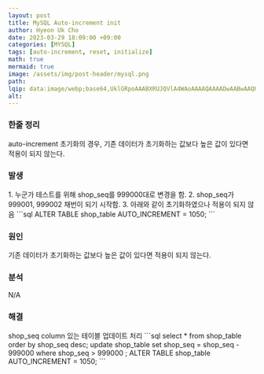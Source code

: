 ```yaml
---
layout: post  
title: MySQL Auto-increment init  
author: Hyeon Uk Cho  
date: 2023-03-29 18:09:00 +09:00  
categories: [MYSQL]  
tags: [auto-increment, reset, initialize]  
math: true  
mermaid: true  
image: /assets/img/post-header/mysql.png  
path:   
lqip: data:image/webp;base64,UklGRpoAAABXRUJQVlA4WAoAAAAQAAAADwAABwAAQUxQSDIAAAARL0AmbZurmr57yyIiqE8oiG0bejIYEQTgqiDA9vqnsUSI6H+oAERp2HZ65qP/VIAWAFZQOCBCAAAA8AEAnQEqEAAIAAVAfCWkAALp8sF8rgRgAP7o9FDvMCkMde9PK7euH5M1m6VWoDXf2FkP3BqV0ZYbO6NA/VFIAAAA  
alt:
---
```



<h3 data-toc-skip>한줄 정리</h3>
auto-increment 초기화의 경우, 기존 데이터가 초기화하는 값보다 높은 값이 있다면 적용이 되지 않는다.

<h3 data-toc-skip>발생</h3>
1. 누군가 테스트를 위해 shop_seq를 999000대로 변경을 함.  
2. shop_seq가 999001, 999002 채번이 되기 시작함.
3. 아래와 같이 초기화하였으나 적용이 되지 않음
```sql
ALTER TABLE shop_table AUTO_INCREMENT = 1050;
```
<h3 data-toc-skip>원인</h3>
기존 데이터가 초기화하는 값보다 높은 값이 있다면 적용이 되지 않는다.

<h3 data-toc-skip>분석</h3>
N/A

<h3 data-toc-skip>해결</h3>
shop_seq column 있는 테이블 업데이트 처리
```sql
select * from shop_table order by shop_seq desc;
update shop_table set shop_seq = shop_seq - 999000  where shop_seq > 999000 ;
ALTER TABLE shop_table AUTO_INCREMENT = 1050;
```

